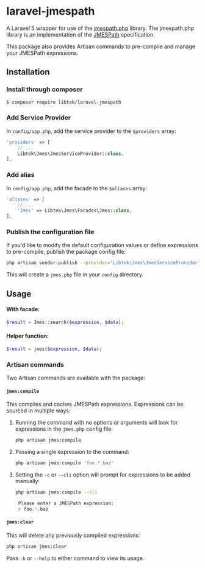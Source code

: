 # laravel-jmespath

A Laravel 5 wrapper for use of the [jmespath.php](https://github.com/jmespath/jmespath.php) library.  The jmespath.php library is an implementation of the [JMESPath](http://jmespath.org/) specification.

This package also provides Artisan commands to pre-compile and manage your JMESPath expressions.

## Installation

### Install through composer

```bash
$ composer require libtek/laravel-jmespath
```

### Add Service Provider

In `config/app.php`, add the service provider to the `$providers` array:

```php
'providers' => [
    // ...
    Libtek\Jmes\JmesServiceProvider::class,
],
```

### Add alias

In `config/app.php`, add the facade to the `$aliases` array:

```php
'aliases' => [
    // ...
    'Jmes' => Libtek\Jmes\Facades\Jmes::class,
],
```

### Publish the configuration file

If you'd like to modify the default configuration values or define expressions to pre-compile, publish the package config file:
```bash
php artisan vendor:publish --provider="Libtek\Jmes\JmesServiceProvider"
```
This will create a `jmes.php` file in your `config` directory.

## Usage

#### With facade:
```php
$result = Jmes::search($expression, $data);
```

#### Helper function:

```php
$result = jmes($expression, $data);
```

### Artisan commands

Two Artisan commands are available with the package:

#### `jmes:compile`

This compiles and caches JMESPath expressions.  Expressions can be sourced in multiple ways:

1. Running the command with no options or arguments will look for expressions in the `jmes.php` config file:

    ```bash
    php artisan jmes:compile
    ```

2. Passing a single expression to the command:

    ```bash
    php artisan jmes:compile 'foo.*.baz'
    ```

2. Setting the `-c` or `--cli` option will prompt for expressions to be added manually:

    ```bash
    php artisan jmes:compile --cli

     Please enter a JMESPath expression:
     > foo.*.baz
    ```

#### `jmes:clear`

This will delete any previously compiled expressions:

```bash
php artisan jmes:clear
```

Pass `-h` or `--help` to either command to view its usage.
